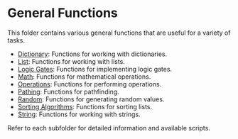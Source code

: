 # General Functions

This folder contains various general functions that are useful for a variety of tasks.

- [Dictionary](./dictionary/README.md): Functions for working with dictionaries.
- [List](./list/README.md): Functions for working with lists.
- [Logic Gates](./logic-gates/README.md): Functions for implementing logic gates.
- [Math](./math/README.md): Functions for mathematical operations.
- [Operations](./operations/README.md): Functions for performing operations.
- [Pathing](./pathing/README.md): Functions for pathfinding.
- [Random](./random/README.md): Functions for generating random values.
- [Sorting Algorithms](./sorting/README.md): Functions for sorting lists.
- [String](./string/README.md): Functions for working with strings.

Refer to each subfolder for detailed information and available scripts.
